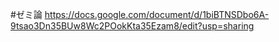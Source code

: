 
#ゼミ論
https://docs.google.com/document/d/1biBTNSDbo6A-9tsao3Dn35BUw8Wc2POokKta35Ezam8/edit?usp=sharing

